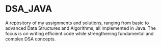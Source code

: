 # DSA_JAVA
A repository of my assignments and solutions, ranging from basic to advanced Data Structures and Algorithms, all implemented in Java. The focus is on writing efficient code while strengthening fundamental and complex DSA concepts. 

